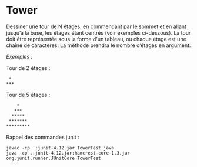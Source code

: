 # Tower

Dessiner une tour de N étages, en commençant par le sommet et en allant jusqu’à la base, les étages étant centrés (voir exemples ci-dessous).
La tour doit être représentée sous la forme d'un tableau, ou chaque étage est une chaîne de caractères. La méthode prendra le nombre d’étages en argument.

*Exemples :*

Tour de 2 étages :

	 *
	***

Tour de 5 étages :

	    *
	   ***
	  *****
	 *******
	*********

Rappel des commandes junit :

    javac -cp .:junit-4.12.jar TowerTest.java
    java -cp .:junit-4.12.jar:hamcrest-core-1.3.jar org.junit.runner.JUnitCore TowerTest
